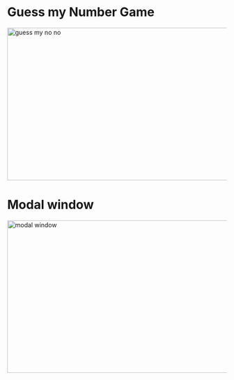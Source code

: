 <h1>Guess my Number Game</h1>
<img src="https://github.com/user-attachments/assets/54c064f1-76f8-4ba0-8969-4ba8fb30cc4c" alt="guess my no no" width="600" height="350" />

<h1>Modal window</h1>
<img src="https://github.com/user-attachments/assets/8611164b-81b0-4be1-afa3-f3189d694a1e" alt="modal window" width="600" height="350" />









